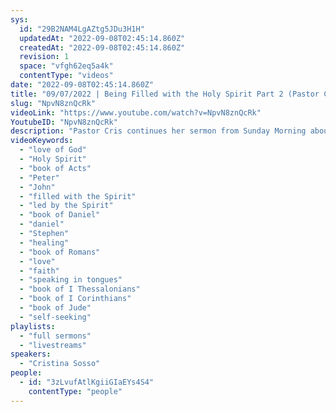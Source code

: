 ```yaml
---
sys:
  id: "29B2NAM4LgAZtg5JDu3H1H"
  updatedAt: "2022-09-08T02:45:14.860Z"
  createdAt: "2022-09-08T02:45:14.860Z"
  revision: 1
  space: "vfgh62eq5a4k"
  contentType: "videos"
date: "2022-09-08T02:45:14.860Z"
title: "09/07/2022 | Being Filled with the Holy Spirit Part 2 (Pastor Cristina Sosso)"
slug: "NpvN8znQcRk"
videoLink: "https://www.youtube.com/watch?v=NpvN8znQcRk"
YoutubeID: "NpvN8znQcRk"
description: "Pastor Cris continues her sermon from Sunday Morning about being filled with the Holy Spirit. In Acts 4, Peter and John spoke boldly about the revelation of Jesus Christ despite the threat of being arrested. This was because they were filled with the Holy Spirit. The Holy Spirit gave them boldness, wisdom, and new revelation. We know this because before being filled with the Spirit, Peter denied Jesus times due to his fear of being arrested, but later on he was transformed by the power of the Spirit. Additionally, the Pharisees and Sadducees were amazed at the wisdom and knowledge that came out of Peter and John's mouths, because they were unlearned men. The Holy Spirit is our teacher in all things, and the infilling of the Spirit should be something that marks all believers. The Baptism of the Holy Spirit may be a one-time event, but the infilling of the Holy Spirit should be a regular occurrence in our lives. This sermon was delivered by Pastor Cristina Sosso at Freedom Fellowship Church International on September 7, 2022."
videoKeywords:
  - "love of God"
  - "Holy Spirit"
  - "book of Acts"
  - "Peter"
  - "John"
  - "filled with the Spirit"
  - "led by the Spirit"
  - "book of Daniel"
  - "daniel"
  - "Stephen"
  - "healing"
  - "book of Romans"
  - "love"
  - "faith"
  - "speaking in tongues"
  - "book of I Thessalonians"
  - "book of I Corinthians"
  - "book of Jude"
  - "self-seeking"
playlists:
  - "full sermons"
  - "livestreams"
speakers:
  - "Cristina Sosso"
people:
  - id: "3zLvufAtlKgiiGIaEYs4S4"
    contentType: "people"
---
```

